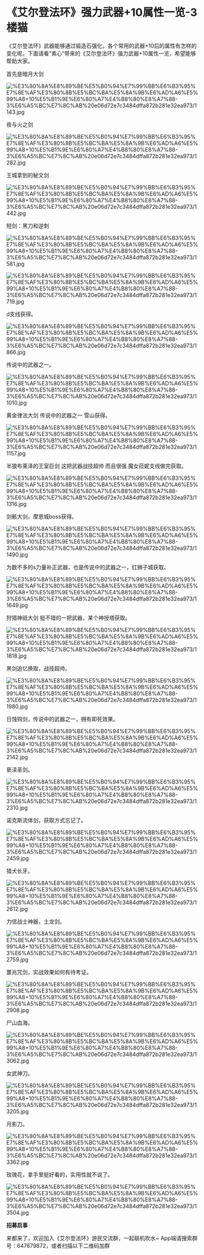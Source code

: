 # 《艾尔登法环》强力武器+10属性一览-3楼猫

《艾尔登法环》武器能够通过锻造石强化，各个常用的武器+10后的属性有怎样的变化呢，下面请看“素心”带来的《艾尔登法环》强力武器+10属性一览，希望能够帮助大家。

首先是暗月大剑

![%E3%80%8A%E8%89%BE%E5%B0%94%E7%99%BB%E6%B3%95%E7%8E%AF%E3%80%8B%E5%BC%BA%E5%8A%9B%E6%AD%A6%E5%99%A8+10%E5%B1%9E%E6%80%A7%E4%B8%80%E8%A7%88-3%E6%A5%BC%E7%8C%AB%20e06d72e7c3484dffa872b281e32ea973/1143.jpg](%E3%80%8A%E8%89%BE%E5%B0%94%E7%99%BB%E6%B3%95%E7%8E%AF%E3%80%8B%E5%BC%BA%E5%8A%9B%E6%AD%A6%E5%99%A8+10%E5%B1%9E%E6%80%A7%E4%B8%80%E8%A7%88-3%E6%A5%BC%E7%8C%AB%20e06d72e7c3484dffa872b281e32ea973/1143.jpg)

夜与火之剑

![%E3%80%8A%E8%89%BE%E5%B0%94%E7%99%BB%E6%B3%95%E7%8E%AF%E3%80%8B%E5%BC%BA%E5%8A%9B%E6%AD%A6%E5%99%A8+10%E5%B1%9E%E6%80%A7%E4%B8%80%E8%A7%88-3%E6%A5%BC%E7%8C%AB%20e06d72e7c3484dffa872b281e32ea973/1282.jpg](%E3%80%8A%E8%89%BE%E5%B0%94%E7%99%BB%E6%B3%95%E7%8E%AF%E3%80%8B%E5%BC%BA%E5%8A%9B%E6%AD%A6%E5%99%A8+10%E5%B1%9E%E6%80%A7%E4%B8%80%E8%A7%88-3%E6%A5%BC%E7%8C%AB%20e06d72e7c3484dffa872b281e32ea973/1282.jpg)

王城拿到的秘文剑

![%E3%80%8A%E8%89%BE%E5%B0%94%E7%99%BB%E6%B3%95%E7%8E%AF%E3%80%8B%E5%BC%BA%E5%8A%9B%E6%AD%A6%E5%99%A8+10%E5%B1%9E%E6%80%A7%E4%B8%80%E8%A7%88-3%E6%A5%BC%E7%8C%AB%20e06d72e7c3484dffa872b281e32ea973/1442.jpg](%E3%80%8A%E8%89%BE%E5%B0%94%E7%99%BB%E6%B3%95%E7%8E%AF%E3%80%8B%E5%BC%BA%E5%8A%9B%E6%AD%A6%E5%99%A8+10%E5%B1%9E%E6%80%A7%E4%B8%80%E8%A7%88-3%E6%A5%BC%E7%8C%AB%20e06d72e7c3484dffa872b281e32ea973/1442.jpg)

短剑：黑刀和逆刺

![%E3%80%8A%E8%89%BE%E5%B0%94%E7%99%BB%E6%B3%95%E7%8E%AF%E3%80%8B%E5%BC%BA%E5%8A%9B%E6%AD%A6%E5%99%A8+10%E5%B1%9E%E6%80%A7%E4%B8%80%E8%A7%88-3%E6%A5%BC%E7%8C%AB%20e06d72e7c3484dffa872b281e32ea973/1581.jpg](%E3%80%8A%E8%89%BE%E5%B0%94%E7%99%BB%E6%B3%95%E7%8E%AF%E3%80%8B%E5%BC%BA%E5%8A%9B%E6%AD%A6%E5%99%A8+10%E5%B1%9E%E6%80%A7%E4%B8%80%E8%A7%88-3%E6%A5%BC%E7%8C%AB%20e06d72e7c3484dffa872b281e32ea973/1581.jpg)

![%E3%80%8A%E8%89%BE%E5%B0%94%E7%99%BB%E6%B3%95%E7%8E%AF%E3%80%8B%E5%BC%BA%E5%8A%9B%E6%AD%A6%E5%99%A8+10%E5%B1%9E%E6%80%A7%E4%B8%80%E8%A7%88-3%E6%A5%BC%E7%8C%AB%20e06d72e7c3484dffa872b281e32ea973/1719.jpg](%E3%80%8A%E8%89%BE%E5%B0%94%E7%99%BB%E6%B3%95%E7%8E%AF%E3%80%8B%E5%BC%BA%E5%8A%9B%E6%AD%A6%E5%99%A8+10%E5%B1%9E%E6%80%A7%E4%B8%80%E8%A7%88-3%E6%A5%BC%E7%8C%AB%20e06d72e7c3484dffa872b281e32ea973/1719.jpg)

d支线获得。

![%E3%80%8A%E8%89%BE%E5%B0%94%E7%99%BB%E6%B3%95%E7%8E%AF%E3%80%8B%E5%BC%BA%E5%8A%9B%E6%AD%A6%E5%99%A8+10%E5%B1%9E%E6%80%A7%E4%B8%80%E8%A7%88-3%E6%A5%BC%E7%8C%AB%20e06d72e7c3484dffa872b281e32ea973/1866.jpg](%E3%80%8A%E8%89%BE%E5%B0%94%E7%99%BB%E6%B3%95%E7%8E%AF%E3%80%8B%E5%BC%BA%E5%8A%9B%E6%AD%A6%E5%99%A8+10%E5%B1%9E%E6%80%A7%E4%B8%80%E8%A7%88-3%E6%A5%BC%E7%8C%AB%20e06d72e7c3484dffa872b281e32ea973/1866.jpg)

传说中的武器之一。

![%E3%80%8A%E8%89%BE%E5%B0%94%E7%99%BB%E6%B3%95%E7%8E%AF%E3%80%8B%E5%BC%BA%E5%8A%9B%E6%AD%A6%E5%99%A8+10%E5%B1%9E%E6%80%A7%E4%B8%80%E8%A7%88-3%E6%A5%BC%E7%8C%AB%20e06d72e7c3484dffa872b281e32ea973/11010.jpg](%E3%80%8A%E8%89%BE%E5%B0%94%E7%99%BB%E6%B3%95%E7%8E%AF%E3%80%8B%E5%BC%BA%E5%8A%9B%E6%AD%A6%E5%99%A8+10%E5%B1%9E%E6%80%A7%E4%B8%80%E8%A7%88-3%E6%A5%BC%E7%8C%AB%20e06d72e7c3484dffa872b281e32ea973/11010.jpg)

黄金律法大剑 传说中的武器之一 雪山获得。

![%E3%80%8A%E8%89%BE%E5%B0%94%E7%99%BB%E6%B3%95%E7%8E%AF%E3%80%8B%E5%BC%BA%E5%8A%9B%E6%AD%A6%E5%99%A8+10%E5%B1%9E%E6%80%A7%E4%B8%80%E8%A7%88-3%E6%A5%BC%E7%8C%AB%20e06d72e7c3484dffa872b281e32ea973/11157.jpg](%E3%80%8A%E8%89%BE%E5%B0%94%E7%99%BB%E6%B3%95%E7%8E%AF%E3%80%8B%E5%BC%BA%E5%8A%9B%E6%AD%A6%E5%99%A8+10%E5%B1%9E%E6%80%A7%E4%B8%80%E8%A7%88-3%E6%A5%BC%E7%8C%AB%20e06d72e7c3484dffa872b281e32ea973/11157.jpg)

半狼布莱泽的王室巨剑 这把武器战技超帅 而且很强 魔女菈妮支线做完获取。

![%E3%80%8A%E8%89%BE%E5%B0%94%E7%99%BB%E6%B3%95%E7%8E%AF%E3%80%8B%E5%BC%BA%E5%8A%9B%E6%AD%A6%E5%99%A8+10%E5%B1%9E%E6%80%A7%E4%B8%80%E8%A7%88-3%E6%A5%BC%E7%8C%AB%20e06d72e7c3484dffa872b281e32ea973/11316.jpg](%E3%80%8A%E8%89%BE%E5%B0%94%E7%99%BB%E6%B3%95%E7%8E%AF%E3%80%8B%E5%BC%BA%E5%8A%9B%E6%AD%A6%E5%99%A8+10%E5%B1%9E%E6%80%A7%E4%B8%80%E8%A7%88-3%E6%A5%BC%E7%8C%AB%20e06d72e7c3484dffa872b281e32ea973/11316.jpg)

剑骸大剑，摩恩城boss获得。

![%E3%80%8A%E8%89%BE%E5%B0%94%E7%99%BB%E6%B3%95%E7%8E%AF%E3%80%8B%E5%BC%BA%E5%8A%9B%E6%AD%A6%E5%99%A8+10%E5%B1%9E%E6%80%A7%E4%B8%80%E8%A7%88-3%E6%A5%BC%E7%8C%AB%20e06d72e7c3484dffa872b281e32ea973/11490.jpg](%E3%80%8A%E8%89%BE%E5%B0%94%E7%99%BB%E6%B3%95%E7%8E%AF%E3%80%8B%E5%BC%BA%E5%8A%9B%E6%AD%A6%E5%99%A8+10%E5%B1%9E%E6%80%A7%E4%B8%80%E8%A7%88-3%E6%A5%BC%E7%8C%AB%20e06d72e7c3484dffa872b281e32ea973/11490.jpg)

为数不多的s力量补正武器，也是传说中的武器之一，红狮子城获取。

![%E3%80%8A%E8%89%BE%E5%B0%94%E7%99%BB%E6%B3%95%E7%8E%AF%E3%80%8B%E5%BC%BA%E5%8A%9B%E6%AD%A6%E5%99%A8+10%E5%B1%9E%E6%80%A7%E4%B8%80%E8%A7%88-3%E6%A5%BC%E7%8C%AB%20e06d72e7c3484dffa872b281e32ea973/11649.jpg](%E3%80%8A%E8%89%BE%E5%B0%94%E7%99%BB%E6%B3%95%E7%8E%AF%E3%80%8B%E5%BC%BA%E5%8A%9B%E6%AD%A6%E5%99%A8+10%E5%B1%9E%E6%80%A7%E4%B8%80%E8%A7%88-3%E6%A5%BC%E7%8C%AB%20e06d72e7c3484dffa872b281e32ea973/11649.jpg)

狩猎神祇大剑 挺不错的一把武器，某个神授塔获取。

![%E3%80%8A%E8%89%BE%E5%B0%94%E7%99%BB%E6%B3%95%E7%8E%AF%E3%80%8B%E5%BC%BA%E5%8A%9B%E6%AD%A6%E5%99%A8+10%E5%B1%9E%E6%80%A7%E4%B8%80%E8%A7%88-3%E6%A5%BC%E7%8C%AB%20e06d72e7c3484dffa872b281e32ea973/11818.jpg](%E3%80%8A%E8%89%BE%E5%B0%94%E7%99%BB%E6%B3%95%E7%8E%AF%E3%80%8B%E5%BC%BA%E5%8A%9B%E6%AD%A6%E5%99%A8+10%E5%B1%9E%E6%80%A7%E4%B8%80%E8%A7%88-3%E6%A5%BC%E7%8C%AB%20e06d72e7c3484dffa872b281e32ea973/11818.jpg)

黑剑追忆换取，战技超帅。

![%E3%80%8A%E8%89%BE%E5%B0%94%E7%99%BB%E6%B3%95%E7%8E%AF%E3%80%8B%E5%BC%BA%E5%8A%9B%E6%AD%A6%E5%99%A8+10%E5%B1%9E%E6%80%A7%E4%B8%80%E8%A7%88-3%E6%A5%BC%E7%8C%AB%20e06d72e7c3484dffa872b281e32ea973/11980.jpg](%E3%80%8A%E8%89%BE%E5%B0%94%E7%99%BB%E6%B3%95%E7%8E%AF%E3%80%8B%E5%BC%BA%E5%8A%9B%E6%AD%A6%E5%99%A8+10%E5%B1%9E%E6%80%A7%E4%B8%80%E8%A7%88-3%E6%A5%BC%E7%8C%AB%20e06d72e7c3484dffa872b281e32ea973/11980.jpg)

日蚀钩剑，传说中的武器之一，拥有即死效果。

![%E3%80%8A%E8%89%BE%E5%B0%94%E7%99%BB%E6%B3%95%E7%8E%AF%E3%80%8B%E5%BC%BA%E5%8A%9B%E6%AD%A6%E5%99%A8+10%E5%B1%9E%E6%80%A7%E4%B8%80%E8%A7%88-3%E6%A5%BC%E7%8C%AB%20e06d72e7c3484dffa872b281e32ea973/12142.jpg](%E3%80%8A%E8%89%BE%E5%B0%94%E7%99%BB%E6%B3%95%E7%8E%AF%E3%80%8B%E5%BC%BA%E5%8A%9B%E6%AD%A6%E5%99%A8+10%E5%B1%9E%E6%80%A7%E4%B8%80%E8%A7%88-3%E6%A5%BC%E7%8C%AB%20e06d72e7c3484dffa872b281e32ea973/12142.jpg)

亵渎圣剑。

![%E3%80%8A%E8%89%BE%E5%B0%94%E7%99%BB%E6%B3%95%E7%8E%AF%E3%80%8B%E5%BC%BA%E5%8A%9B%E6%AD%A6%E5%99%A8+10%E5%B1%9E%E6%80%A7%E4%B8%80%E8%A7%88-3%E6%A5%BC%E7%8C%AB%20e06d72e7c3484dffa872b281e32ea973/12310.jpg](%E3%80%8A%E8%89%BE%E5%B0%94%E7%99%BB%E6%B3%95%E7%8E%AF%E3%80%8B%E5%BC%BA%E5%8A%9B%E6%AD%A6%E5%99%A8+10%E5%B1%9E%E6%80%A7%E4%B8%80%E8%A7%88-3%E6%A5%BC%E7%8C%AB%20e06d72e7c3484dffa872b281e32ea973/12310.jpg)

诺克斯流体剑，获取方式忘记了。

![%E3%80%8A%E8%89%BE%E5%B0%94%E7%99%BB%E6%B3%95%E7%8E%AF%E3%80%8B%E5%BC%BA%E5%8A%9B%E6%AD%A6%E5%99%A8+10%E5%B1%9E%E6%80%A7%E4%B8%80%E8%A7%88-3%E6%A5%BC%E7%8C%AB%20e06d72e7c3484dffa872b281e32ea973/12459.jpg](%E3%80%8A%E8%89%BE%E5%B0%94%E7%99%BB%E6%B3%95%E7%8E%AF%E3%80%8B%E5%BC%BA%E5%8A%9B%E6%AD%A6%E5%99%A8+10%E5%B1%9E%E6%80%A7%E4%B8%80%E8%A7%88-3%E6%A5%BC%E7%8C%AB%20e06d72e7c3484dffa872b281e32ea973/12459.jpg)

猎犬长牙。

![%E3%80%8A%E8%89%BE%E5%B0%94%E7%99%BB%E6%B3%95%E7%8E%AF%E3%80%8B%E5%BC%BA%E5%8A%9B%E6%AD%A6%E5%99%A8+10%E5%B1%9E%E6%80%A7%E4%B8%80%E8%A7%88-3%E6%A5%BC%E7%8C%AB%20e06d72e7c3484dffa872b281e32ea973/12612.jpg](%E3%80%8A%E8%89%BE%E5%B0%94%E7%99%BB%E6%B3%95%E7%8E%AF%E3%80%8B%E5%BC%BA%E5%8A%9B%E6%AD%A6%E5%99%A8+10%E5%B1%9E%E6%80%A7%E4%B8%80%E8%A7%88-3%E6%A5%BC%E7%8C%AB%20e06d72e7c3484dffa872b281e32ea973/12612.jpg)

力信战士神器，土龙剑。

![%E3%80%8A%E8%89%BE%E5%B0%94%E7%99%BB%E6%B3%95%E7%8E%AF%E3%80%8B%E5%BC%BA%E5%8A%9B%E6%AD%A6%E5%99%A8+10%E5%B1%9E%E6%80%A7%E4%B8%80%E8%A7%88-3%E6%A5%BC%E7%8C%AB%20e06d72e7c3484dffa872b281e32ea973/12759.jpg](%E3%80%8A%E8%89%BE%E5%B0%94%E7%99%BB%E6%B3%95%E7%8E%AF%E3%80%8B%E5%BC%BA%E5%8A%9B%E6%AD%A6%E5%99%A8+10%E5%B1%9E%E6%80%A7%E4%B8%80%E8%A7%88-3%E6%A5%BC%E7%8C%AB%20e06d72e7c3484dffa872b281e32ea973/12759.jpg)

噩兆咒剑，实战效果如何有待考证。

![%E3%80%8A%E8%89%BE%E5%B0%94%E7%99%BB%E6%B3%95%E7%8E%AF%E3%80%8B%E5%BC%BA%E5%8A%9B%E6%AD%A6%E5%99%A8+10%E5%B1%9E%E6%80%A7%E4%B8%80%E8%A7%88-3%E6%A5%BC%E7%8C%AB%20e06d72e7c3484dffa872b281e32ea973/12908.jpg](%E3%80%8A%E8%89%BE%E5%B0%94%E7%99%BB%E6%B3%95%E7%8E%AF%E3%80%8B%E5%BC%BA%E5%8A%9B%E6%AD%A6%E5%99%A8+10%E5%B1%9E%E6%80%A7%E4%B8%80%E8%A7%88-3%E6%A5%BC%E7%8C%AB%20e06d72e7c3484dffa872b281e32ea973/12908.jpg)

尸山血海。

![%E3%80%8A%E8%89%BE%E5%B0%94%E7%99%BB%E6%B3%95%E7%8E%AF%E3%80%8B%E5%BC%BA%E5%8A%9B%E6%AD%A6%E5%99%A8+10%E5%B1%9E%E6%80%A7%E4%B8%80%E8%A7%88-3%E6%A5%BC%E7%8C%AB%20e06d72e7c3484dffa872b281e32ea973/13062.jpg](%E3%80%8A%E8%89%BE%E5%B0%94%E7%99%BB%E6%B3%95%E7%8E%AF%E3%80%8B%E5%BC%BA%E5%8A%9B%E6%AD%A6%E5%99%A8+10%E5%B1%9E%E6%80%A7%E4%B8%80%E8%A7%88-3%E6%A5%BC%E7%8C%AB%20e06d72e7c3484dffa872b281e32ea973/13062.jpg)

女武神刀。

![%E3%80%8A%E8%89%BE%E5%B0%94%E7%99%BB%E6%B3%95%E7%8E%AF%E3%80%8B%E5%BC%BA%E5%8A%9B%E6%AD%A6%E5%99%A8+10%E5%B1%9E%E6%80%A7%E4%B8%80%E8%A7%88-3%E6%A5%BC%E7%8C%AB%20e06d72e7c3484dffa872b281e32ea973/13205.jpg](%E3%80%8A%E8%89%BE%E5%B0%94%E7%99%BB%E6%B3%95%E7%8E%AF%E3%80%8B%E5%BC%BA%E5%8A%9B%E6%AD%A6%E5%99%A8+10%E5%B1%9E%E6%80%A7%E4%B8%80%E8%A7%88-3%E6%A5%BC%E7%8C%AB%20e06d72e7c3484dffa872b281e32ea973/13205.jpg)

月影刀。

![%E3%80%8A%E8%89%BE%E5%B0%94%E7%99%BB%E6%B3%95%E7%8E%AF%E3%80%8B%E5%BC%BA%E5%8A%9B%E6%AD%A6%E5%99%A8+10%E5%B1%9E%E6%80%A7%E4%B8%80%E8%A7%88-3%E6%A5%BC%E7%8C%AB%20e06d72e7c3484dffa872b281e32ea973/13362.jpg](%E3%80%8A%E8%89%BE%E5%B0%94%E7%99%BB%E6%B3%95%E7%8E%AF%E3%80%8B%E5%BC%BA%E5%8A%9B%E6%AD%A6%E5%99%A8+10%E5%B1%9E%E6%80%A7%E4%B8%80%E8%A7%88-3%E6%A5%BC%E7%8C%AB%20e06d72e7c3484dffa872b281e32ea973/13362.jpg)

玫瑰花，拿手里挺好看的，实用性就不说了。

![%E3%80%8A%E8%89%BE%E5%B0%94%E7%99%BB%E6%B3%95%E7%8E%AF%E3%80%8B%E5%BC%BA%E5%8A%9B%E6%AD%A6%E5%99%A8+10%E5%B1%9E%E6%80%A7%E4%B8%80%E8%A7%88-3%E6%A5%BC%E7%8C%AB%20e06d72e7c3484dffa872b281e32ea973/13504.jpg](%E3%80%8A%E8%89%BE%E5%B0%94%E7%99%BB%E6%B3%95%E7%8E%AF%E3%80%8B%E5%BC%BA%E5%8A%9B%E6%AD%A6%E5%99%A8+10%E5%B1%9E%E6%80%A7%E4%B8%80%E8%A7%88-3%E6%A5%BC%E7%8C%AB%20e06d72e7c3484dffa872b281e32ea973/13504.jpg)

**招募启事**

来都来了，欢迎加入《艾尔登法环》游民交流群，一起联机吹水~
 App端请搜索群号：647679872，或者扫描以下二维码加群